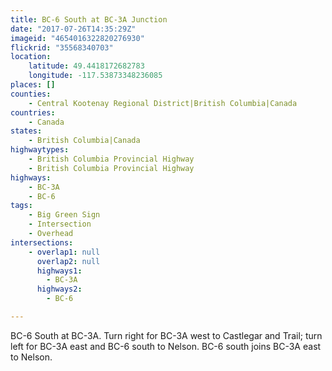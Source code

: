 ```yaml
---
title: BC-6 South at BC-3A Junction
date: "2017-07-26T14:35:29Z"
imageid: "4654016322820276930"
flickrid: "35568340703"
location:
    latitude: 49.4418172682783
    longitude: -117.53873348236085
places: []
counties:
    - Central Kootenay Regional District|British Columbia|Canada
countries:
    - Canada
states:
    - British Columbia|Canada
highwaytypes:
    - British Columbia Provincial Highway
    - British Columbia Provincial Highway
highways:
    - BC-3A
    - BC-6
tags:
    - Big Green Sign
    - Intersection
    - Overhead
intersections:
    - overlap1: null
      overlap2: null
      highways1:
        - BC-3A
      highways2:
        - BC-6

---
```

BC-6 South at BC-3A.  Turn right for BC-3A west to Castlegar and Trail; turn left for BC-3A east and BC-6 south to Nelson.  BC-6 south joins BC-3A east to Nelson.